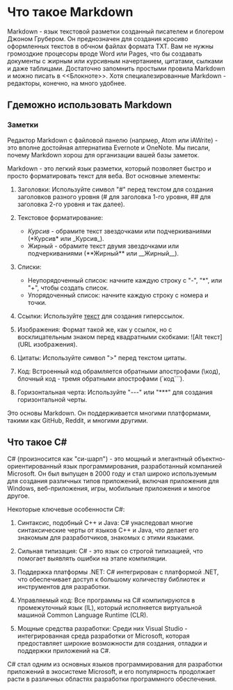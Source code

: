 # Что такое Markdown
Markdown - язык текстовой разметки созданный писателем и блогером Джоном Грубером. Он преднозначен для создания кросиво оформленных текстов в обчном файлах формата ТХТ. Вам не нужны громоздкие процесоры вроде Word или Pages, что бы создавать документы с жирным или курсивным начертанием, цитатами, сылками и даже таблицами. Достаточно запомнить простыми провила Markdown и можно писать в <<Блокноте>>. Хотя специалезированные Markdown - редакторы, конечно, на много удобнее.

## Гдеможно использовать Markdown
### Заметки
Редактор Markdown с файловой панелю (напрмер, Atom или iAWrite) - это вполне достойная алтернатива Evernote и OneNote. Мы писали, почему Markdown хорош для организации вашей базы заметок.

Markdown - это легкий язык разметки, который позволяет быстро и просто форматировать текст для веба. Вот основные элементы:

1. Заголовки: Используйте символ "#" перед текстом для создания заголовков разного уровня (# для заголовка 1-го уровня, ## для заголовка 2-го уровня и так далее).

2. Текстовое форматирование: 
   - *Курсив* - обрамите текст звездочками или подчеркиваниями (\*Курсив\* или \_Курсив\_).
   - Жирный - обрамите текст двумя звездочками или подчеркиваниями (\*\*Жирный\*\* или \_\_Жирный\_\_).

3. Списки:
   - Неупорядоченный список: начните каждую строку с "-", "*", или "+", чтобы создать список.
   - Упорядоченный список: начните каждую строку с номера и точки.

4. Ссылки: Используйте [текст](URL) для создания гиперссылок.

5. Изображения: Формат такой же, как у ссылок, но с восклицательным знаком перед квадратными скобками: ![Alt текст](URL изображения).

6. Цитаты: Используйте символ ">" перед текстом цитаты.

7. Код: Встроенный код обрамляется обратными апострофами (\код\), блочный код - тремя обратными апострофами (`код```).

8. Горизонтальная черта: Используйте "---" или "***" для создания горизонтальной черты.

Это основы Markdown. Он поддерживается многими платформами, такими как GitHub, Reddit, и многими другими.

## Что такое C#
C# (произносится как "си-шарп") - это мощный и элегантный объектно-ориентированный язык программирования, разработанный компанией Microsoft. Он был выпущен в 2000 году и стал широко используемым для создания различных типов приложений, включая приложения для Windows, веб-приложения, игры, мобильные приложения и многое другое.

Некоторые ключевые особенности C#:

1. Синтаксис, подобный C++ и Java: C# унаследовал многие синтаксические черты от языков C++ и Java, что делает его знакомым для разработчиков, знакомых с этими языками.

2. Сильная типизация: C# - это язык со строгой типизацией, что помогает выявлять ошибки на этапе компиляции.

3. Поддержка платформы .NET: C# интегрирован с платформой .NET, что обеспечивает доступ к большому количеству библиотек и инструментов для разработки.

4. Управляемый код: Все программы на C# компилируются в промежуточный язык (IL), который исполняется виртуальной машиной Common Language Runtime (CLR).

5. Мощные средства разработки: Среди них Visual Studio - интегрированная среда разработки от Microsoft, которая предоставляет широкие возможности для создания, отладки и поддержки приложений на C#.

C# стал одним из основных языков программирования для разработки приложений в экосистеме Microsoft, и его популярность продолжает расти в различных областях разработки программного обеспечения.